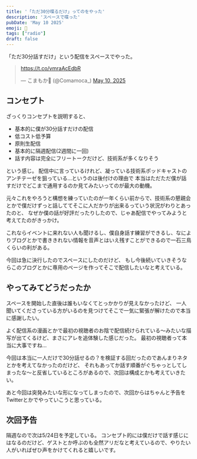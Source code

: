 ```yaml
---
title: '「ただ30分喋るだけ」ってのをやった'
description: 'スペースで喋った'
pubDate: 'May 10 2025'
emoji: 🦊
tags: ["radio"]
draft: false
---
```


「ただ30分話すだけ」という配信をスペースでやった。

<blockquote class="twitter-tweet"><p lang="zxx" dir="ltr"><a href="https://t.co/vmraAcEdbR">https://t.co/vmraAcEdbR</a></p>&mdash; こまもか🦊 (@Comamoca_) <a href="https://twitter.com/Comamoca_/status/1921013369626108267?ref_src=twsrc%5Etfw">May 10, 2025</a></blockquote> <script async src="https://platform.twitter.com/widgets.js" charset="utf-8"></script> 

## コンセプト

ざっくりコンセプトを説明すると、

- 基本的に僕が30分話すだけの配信
- 低コスト低予算
- 原則生配信
- 基本的に隔週配信(2週間に一回)
- 話す内容は完全にフリートークだけど、技術系が多くなりそう

という感じ。
配信中に言っているけれど、凝っている技術系ポッドキャストのアンチテーゼを狙っている...というのは後付けの理由で
本当はただただ僕が話すだけでどこまで通用するのか見てみたいってのが最大の動機。

元々これをやろうと構想を練っていたのが一年くらい前からで、技術系の懇親会とかで僕だけずっと話しててそこに人だかりが出来るっていう状況がわりとあったのと、
なぜか僕の話が好評だったりしたので、じゃあ配信でやってみようと考えてたのがきっかけ。

これならイベントに来れない人も聞けるし、僕自身話す練習ができるし、なによりブログとかで書ききれない情報を音声とはいえ残すことができるので一石三鳥くらいの利がある。

今回は急に決行したのでスペースにしたのだけど、
もし今後続いていきそうならこのブログとかに専用のページを作ってそこで配信したいなと考えている。

## やってみてどうだったか

スペースを開始した直後は誰もいなくてとっかかりが見えなかったけど、
一人聞いてくださっている方がいるのを見つけてそこで一気に緊張が解けたので本当に感謝したい。

よく配信系の漫画とかで最初の視聴者のお陰で配信続けられている〜みたいな描写が出てくるけど、まさにアレを追体験した感じだった。
最初の視聴者って本当に大事ですね...

今回は本当に一人だけで30分話せるの？を検証する回だったのであんまりネタとかを考えてなかったのだけど、
それもあってか話す順番がぐちゃっとしてしまったな〜と反省しているところがあるので、次回は構成とかも考えていきたい。

あと今回は突発みたいな形になってしまったので、次回からはちゃんと予告をTwitterとかでやっていこうと思っている。

## 次回予告

隔週なので次は5/24日を予定している。
コンセプト的には僕だけで話す感じにはなるのだけど、ゲストとか呼ぶのも全然アリだなと考えているので、やりたい人がいればぜひ声をかけてくれると嬉しいです。

